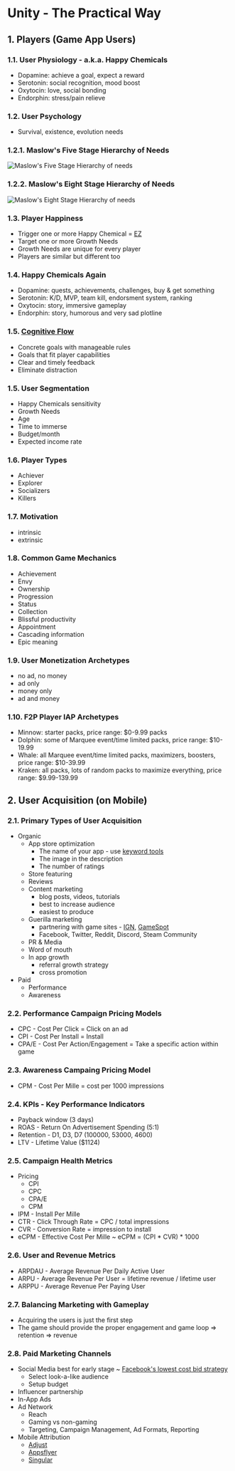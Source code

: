 <style>
  .page-header {
    background-image: none;
  }
</style>

# Unity - The Practical Way
## 1. Players (Game App Users)

### 1.1. User Physiology - a.k.a. Happy Chemicals
- Dopamine: achieve a goal, expect a reward
- Serotonin: social recognition, mood boost
- Oxytocin: love, social bonding
- Endorphin: stress/pain relieve

### 1.2. User Psychology
- Survival, existence, evolution needs

### 1.2.1. Maslow's Five Stage Hierarchy of Needs
![Maslow's Five Stage Hierarchy of needs](https://www.simplypsychology.org/maslow-needs2.webp)

### 1.2.2. Maslow's Eight Stage Hierarchy of Needs
![Maslow's Eight Stage Hierarchy of needs](https://www.simplypsychology.org/maslow-needs5.webp)

### 1.3. Player Happiness
- Trigger one or more Happy Chemical = [EZ](https://www.amazon.com/gp/product/B0178M3LNA/ref=as_li_tl?ie=UTF8&camp=1789&creative=9325&creativeASIN=B0178M3LNA&linkCode=as2&tag=sachinrekhi-20&linkId=084b123e8963e2982e48009b5a35e316)
- Target one or more Growth Needs
- Growth Needs are unique for every player
- Players are similar but different too

### 1.4. Happy Chemicals Again
- Dopamine: quests, achievements, challenges, buy & get something
- Serotonin: K/D, MVP, team kill, endorsment system, ranking
- Oxytocin: story, immersive gameplay
- Endorphin: story, humorous and very sad plotline

### 1.5. [Cognitive Flow](https://www.gamasutra.com/view/feature/166972/cognitive_flow_the_psychology_of_.php?print=1)
- Concrete goals with manageable rules
- Goals that fit player capabilities
- Clear and timely feedback
- Eliminate distraction

### 1.5. User Segmentation
- Happy Chemicals sensitivity
- Growth Needs
- Age
- Time to immerse
- Budget/month
- Expected income rate

### 1.6. Player Types
- Achiever
- Explorer
- Socializers
- Killers

### 1.7. Motivation
- intrinsic
- extrinsic

### 1.8. Common Game Mechanics
- Achievement
- Envy
- Ownership
- Progression
- Status
- Collection
- Blissful productivity
- Appointment
- Cascading information
- Epic meaning

### 1.9. User Monetization Archetypes
- no ad, no money
- ad only
- money only
- ad and money

### 1.10. F2P Player IAP Archetypes
- Minnow: starter packs, price range: $0-9.99 packs
- Dolphin: some of Marquee event/time limited packs, price range: $10-19.99
- Whale: all Marquee event/time limited packs, maximizers, boosters, price range: $10-39.99
- Kraken: all packs, lots of random packs to maximize everything, price range: $9.99-139.99

## 2. User Acquisition (on Mobile)

### 2.1. Primary Types of User Acquisition
- Organic
  - App store optimization
    - The name of your app - use [keyword tools](https://keywordtool.io/)
    - The image in the description
    - The number of ratings
  - Store featuring
  - Reviews
  - Content marketing
    - blog posts, videos, tutorials
    - best to increase audience
    - easiest to produce
  - Guerilla marketing
    - partnering with game sites - [IGN](https://www.ign.com/), [GameSpot](https://www.gamespot.com/)
    - Facebook, Twitter, Reddit, Discord, Steam Community
  - PR & Media
  - Word of mouth
  - In app growth
    - referral growth strategy
    - cross promotion
- Paid
  - Performance
  - Awareness

### 2.2. Performance Campaign Pricing Models
- CPC - Cost Per Click = Click on an ad
- CPI - Cost Per Install = Install
- CPA/E - Cost Per Action/Engagement = Take a specific action within game

### 2.3. Awareness Campaing Pricing Model
- CPM - Cost Per Mille = cost per 1000 impressions

### 2.4. KPIs - Key Performance Indicators
- Payback window (3 days)
- ROAS - Return On Advertisement Spending (5:1)
- Retention - D1, D3, D7 (100000, 53000, 4600)
- LTV - Lifetime Value ($1124)

### 2.5. Campaign Health Metrics
- Pricing
  - CPI
  - CPC
  - CPA/E
  - CPM
- IPM - Install Per Mille
- CTR - Click Through Rate = CPC / total impressions
- CVR - Conversion Rate = impression to install
- eCPM - Effective Cost Per Mille ~ eCPM = (CPI * CVR) * 1000

### 2.6. User and Revenue Metrics
- ARPDAU - Average Revenue Per Daily Active User
- ARPU - Average Revenue Per User = lifetime revenue / lifetime user
- ARPPU - Average Revenue Per Paying User

### 2.7. Balancing Marketing with Gameplay
- Acquiring the users is just the first step
- The game should provide the proper engagement and game loop => retention => revenue

### 2.8. Paid Marketing Channels
- Social Media best for early stage ~ [Facebook's lowest cost bid strategy](https://www.facebook.com/business/help/721453268045071?id=2196356200683573)
  - Select look-a-like audience
  - Setup budget
- Influencer partnership
- In-App Ads
- Ad Network
  - Reach
  - Gaming vs non-gaming
  - Targeting, Campaign Management, Ad Formats, Reporting
- Mobile Attribution
  - [Adjust](https://www.adjust.com/)
  - [Appsflyer](https://www.appsflyer.com/product/mobile-attribution/)
  - [Singular](https://www.singular.net/)
